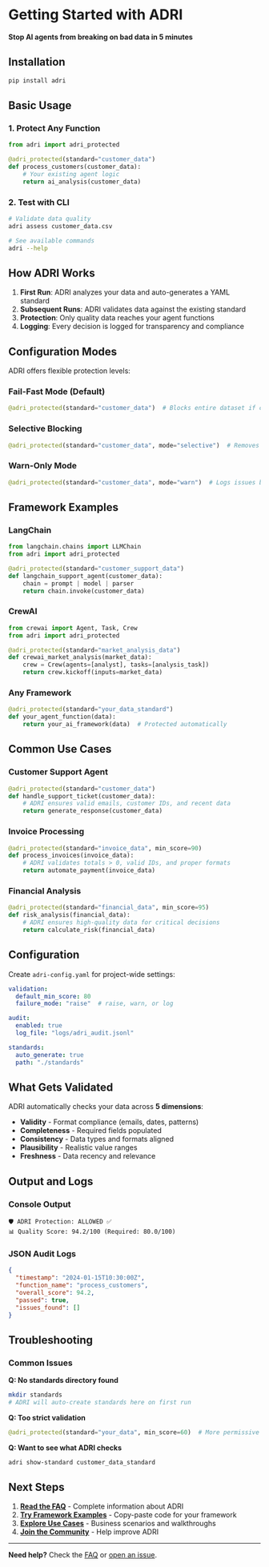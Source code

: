 # Getting Started with ADRI

**Stop AI agents from breaking on bad data in 5 minutes**

## Installation

```bash
pip install adri
```

## Basic Usage

### 1. Protect Any Function

```python
from adri import adri_protected

@adri_protected(standard="customer_data")
def process_customers(customer_data):
    # Your existing agent logic
    return ai_analysis(customer_data)
```

### 2. Test with CLI

```bash
# Validate data quality
adri assess customer_data.csv

# See available commands
adri --help
```

## How ADRI Works

1. **First Run**: ADRI analyzes your data and auto-generates a YAML standard
2. **Subsequent Runs**: ADRI validates data against the existing standard
3. **Protection**: Only quality data reaches your agent functions
4. **Logging**: Every decision is logged for transparency and compliance

## Configuration Modes

ADRI offers flexible protection levels:

### **Fail-Fast Mode** (Default)
```python
@adri_protected(standard="customer_data")  # Blocks entire dataset if critical issues
```

### **Selective Blocking**
```python
@adri_protected(standard="customer_data", mode="selective")  # Removes only dirty records
```

### **Warn-Only Mode**
```python
@adri_protected(standard="customer_data", mode="warn")  # Logs issues but doesn't block
```

## Framework Examples

### LangChain
```python
from langchain.chains import LLMChain
from adri import adri_protected

@adri_protected(standard="customer_support_data")
def langchain_support_agent(customer_data):
    chain = prompt | model | parser
    return chain.invoke(customer_data)
```

### CrewAI
```python
from crewai import Agent, Task, Crew
from adri import adri_protected

@adri_protected(standard="market_analysis_data")
def crewai_market_analysis(market_data):
    crew = Crew(agents=[analyst], tasks=[analysis_task])
    return crew.kickoff(inputs=market_data)
```

### Any Framework
```python
@adri_protected(standard="your_data_standard")
def your_agent_function(data):
    return your_ai_framework(data)  # Protected automatically
```

## Common Use Cases

### Customer Support Agent
```python
@adri_protected(standard="customer_data")
def handle_support_ticket(customer_data):
    # ADRI ensures valid emails, customer IDs, and recent data
    return generate_response(customer_data)
```

### Invoice Processing
```python
@adri_protected(standard="invoice_data", min_score=90)
def process_invoices(invoice_data):
    # ADRI validates totals > 0, valid IDs, and proper formats
    return automate_payment(invoice_data)
```

### Financial Analysis
```python
@adri_protected(standard="financial_data", min_score=95)
def risk_analysis(financial_data):
    # ADRI ensures high-quality data for critical decisions
    return calculate_risk(financial_data)
```

## Configuration

Create `adri-config.yaml` for project-wide settings:

```yaml
validation:
  default_min_score: 80
  failure_mode: "raise"  # raise, warn, or log

audit:
  enabled: true
  log_file: "logs/adri_audit.jsonl"

standards:
  auto_generate: true
  path: "./standards"
```

## What Gets Validated

ADRI automatically checks your data across **5 dimensions**:

- **Validity** - Format compliance (emails, dates, patterns)
- **Completeness** - Required fields populated
- **Consistency** - Data types and formats aligned
- **Plausibility** - Realistic value ranges
- **Freshness** - Data recency and relevance

## Output and Logs

### Console Output
```
🛡️ ADRI Protection: ALLOWED ✅
📊 Quality Score: 94.2/100 (Required: 80.0/100)
```

### JSON Audit Logs
```json
{
  "timestamp": "2024-01-15T10:30:00Z",
  "function_name": "process_customers",
  "overall_score": 94.2,
  "passed": true,
  "issues_found": []
}
```

## Troubleshooting

### Common Issues

**Q: No standards directory found**
```bash
mkdir standards
# ADRI will auto-create standards here on first run
```

**Q: Too strict validation**
```python
@adri_protected(standard="your_data", min_score=60)  # More permissive
```

**Q: Want to see what ADRI checks**
```bash
adri show-standard customer_data_standard
```

## Next Steps

1. **[Read the FAQ](faq.md)** - Complete information about ADRI
2. **[Try Framework Examples](frameworks.md)** - Copy-paste code for your framework
3. **[Explore Use Cases](../examples/use_cases/)** - Business scenarios and walkthroughs
4. **[Join the Community](../CONTRIBUTING.md)** - Help improve ADRI

---

**Need help?** Check the [FAQ](faq.md) or [open an issue](https://github.com/adri-standard/adri/issues).
